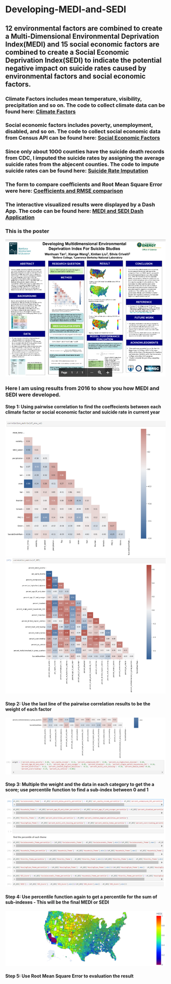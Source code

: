 # Developing-MEDI-and-SEDI
## 12 environmental factors are combined to create a Multi-Dimensional Environmental Deprivation Index(MEDI)  and 15 social economic factors are combined to create a Social Economic Deprivation Index(SEDI) to indicate the potential negative impact on suicide rates caused by environmental factors and social economic factors.
### Climate Factors includes mean temperature, visibility, precipitation and so on. The code to collect climate data can be found here:  [Climate Factors](https://github.com/Wenhuan2516/Climate-Data-Scraping)
### Social economic factors includes poverty, unemployment, disabled, and so on. The code to collect social economic data from Census API can be found here: [Social Economic Factors](https://github.com/Wenhuan2516/Census-API-data-collection)
### Since only about 1000 counties have the suicide death records from CDC, I imputed the suicide rates by assigning the average suicide rates from the abjecent counties. The code to impute suicide rates can be found here: [Suicide Rate Imputation](https://github.com/Wenhuan2516/SuicideRatesDataImputation)
### The form to compare coefficients and Root Mean Square Error were here: [Coefficients and RMSE comparison](https://docs.google.com/spreadsheets/d/1bYvy_ZorYkxhBcsd2F1QwCtBal5hvAIoIU-v7us_fYo/edit#gid=565528874)

### The interactive visualized results were displayed by a Dash App. The code can be found here: [MEDI and SEDI Dash Application](https://github.com/Wenhuan2516/MEDI-and-SEDI-Dash-Application)
### This is the poster
<img src="https://github.com/Wenhuan2516/Developing-MEDI-and-SEDI/blob/main/poster-full.png" alt="image" title="medi">

### Here I am using results from 2016 to show you how MEDI and SEDI were developed.

#### Step 1: Using pairwise correlation to find the coeffecients between each climate factor or social economic factor and suicide rate in current year
<img src="https://github.com/Wenhuan2516/Developing-MEDI-and-SEDI/blob/main/pairwise.png" alt="image" title="medi">
<img src="https://github.com/Wenhuan2516/Developing-MEDI-and-SEDI/blob/main/pairwise-2.png" alt="image" title="medi">

#### Step 2: Use the last line of the pairwise correlation results to be the weight of each factor 
<img src="https://github.com/Wenhuan2516/Developing-MEDI-and-SEDI/blob/main/weight.png" alt="image" title="medi">

#### Step 3: Multiple the weight and the data in each category to get the a score; use percentile function to find a sub-index between 0 and 1
<img src="https://github.com/Wenhuan2516/Developing-MEDI-and-SEDI/blob/main/percentile.png" alt="image" title="medi">

#### Step 4: Use percentile function again to get a percentile for the sum of sub-indexes - This will be the final MEDI or SEDI
<img src="https://github.com/Wenhuan2516/Developing-MEDI-and-SEDI/blob/main/MEDI-2016.png" alt="image" title="medi">

#### Step 5: Use Root Mean Square Error to evaluation the result


